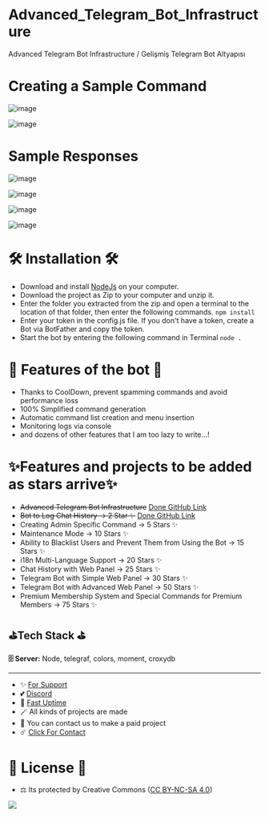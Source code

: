 # Advanced_Telegram_Bot_Infrastructure
Advanced Telegram Bot Infrastructure / Gelişmiş Telegram Bot Altyapısı

# Creating a Sample Command

![image](https://github.com/fastuptime/Advanced_Telegram_Bot_Infrastructure/assets/63351166/e8db190b-8011-49fc-89b0-bd807686a3e5)

![image](https://github.com/fastuptime/Advanced_Telegram_Bot_Infrastructure/assets/63351166/b13fa461-1fb3-4e47-8875-2183cae060ad)

# Sample Responses

![image](https://github.com/fastuptime/Advanced_Telegram_Bot_Infrastructure/assets/63351166/6b6d8570-3ec0-4d7c-b3fd-b517fc56f0f7)

![image](https://github.com/fastuptime/Advanced_Telegram_Bot_Infrastructure/assets/63351166/d261e0e7-d628-4256-b223-171af1e7052c)

![image](https://github.com/fastuptime/Advanced_Telegram_Bot_Infrastructure/assets/63351166/ef61e038-66f3-416b-9a1c-4326bb83a33c)

![image](https://github.com/fastuptime/Advanced_Telegram_Bot_Infrastructure/assets/63351166/7ef24dff-f5e0-4ae3-b590-092dbb7eabd7)

# 🛠️ Installation 🛠️

- Download and install [NodeJs](https://nodejs.org/en/download) on your computer.
- Download the project as Zip to your computer and unzip it.
- Enter the folder you extracted from the zip and open a terminal to the location of that folder, then enter the following commands.
`npm install`
- Enter your token in the config.js file. If you don't have a token, create a Bot via BotFather and copy the token.
- Start the bot by entering the following command in Terminal
`node .`


# 🎈 Features of the bot 🎈

- Thanks to CoolDown, prevent spamming commands and avoid performance loss
- 100% Simplified command generation
- Automatic command list creation and menu insertion
- Monitoring logs via console
- and dozens of other features that I am too lazy to write...!

# ✨Features and projects to be added as stars arrive✨

- ~~Advanced Telegram Bot Infrastructure~~ [Done GitHub Link](https://github.com/fastuptime/Advanced_Telegram_Bot_Infrastructure)
- ~~Bot to Log Chat History -> 2 Star ✨~~ [Done GitHub Link](https://github.com/fastuptime/Telegram_Chat_Logger_Bot)
- Creating Admin Specific Command -> 5 Stars ✨
- Maintenance Mode -> 10 Stars ✨
- Ability to Blacklist Users and Prevent Them from Using the Bot -> 15 Stars ✨
- i18n Multi-Language Support -> 20 Stars ✨
- Chat History with Web Panel -> 25 Stars ✨
- Telegram Bot with Simple Web Panel -> 30 Stars ✨
- Telegram Bot with Advanced Web Panel -> 50 Stars ✨
- Premium Membership System and Special Commands for Premium Members -> 75 Stars ✨

## ⛳Tech Stack ⛳

**🗄️ Server:** Node, telegraf, colors, moment, croxydb

---
- ✨ [For Support](https://github.com/sponsors/fastuptime) <br>
- 💕 [Discord](https://fastuptime.com/discord)<br>
- 🏓 [Fast Uptime](https://fastuptime.com/)<br>
- 🪄 All kinds of projects are made <br>
- 🧨 You can contact us to make a paid project<br>
- ☄️ [Click For Contact](mailto:fastuptime@gmail.com)<br>

# 🎯 License 🎯
- ⚖️ Its protected by Creative Commons ([CC BY-NC-SA 4.0](https://creativecommons.org/licenses/by-nc-sa/4.0/))

<a href="https://creativecommons.org/licenses/by-nc-sa/4.0/" title="BYNCSA40"><img src="https://licensebuttons.net/l/by-nc-sa/4.0/88x31.png"></a>
